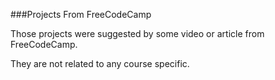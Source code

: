 ###Projects From FreeCodeCamp 

Those projects were suggested by some video or article from FreeCodeCamp. 

They are not related to any course specific.
